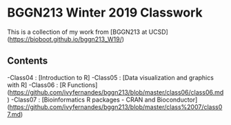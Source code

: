 # BGGN213 Winter 2019 Classwork

This is a collection of my work from [BGGN213 at UCSD] (https://bioboot.github.io/bggn213_W19/)

## Contents
-Class04 : [Introduction to R] 
-Class05 : [Data visualization and graphics with R] 
-Class06 : [R Functions] (https://github.com/ivyfernandes/bggn213/blob/master/class06/class06.md)
-Class07 : [Bioinformatics R packages - CRAN and Bioconductor] (https://github.com/ivyfernandes/bggn213/blob/master/class%2007/class07.md)
